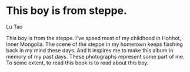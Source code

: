 # This boy is from steppe.
Lu Tao

This boy is from the steppe.
I've speed most of my childhood in Hohhot, Inner Mongolia. 
The scene of the steppe in my hometown keeps flashing back in my mind these days.  And it inspires me to make this album in memory of my past days.
These photographs represent some part of me.
To some extent, to read this book is to read about this boy.